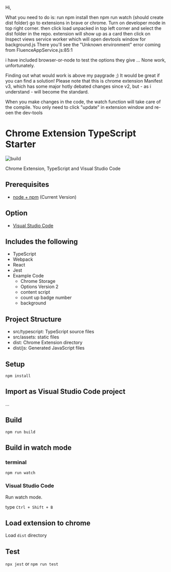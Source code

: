 Hi,

What you need to do is: 
run npm install
then npm run watch (should create dist folder)
go to extensions in brave or chrome. Turn on developer mode in top right corner.
then click load unpacked in top left corner and select the dist folder in the repo.
extension will show up as a card 
then click on Inspect views service worker which will open devtools window for background.js
There you'll see the "Unknown environment" error coming from FluenceAppService.js:85:1  

i have included browser-or-node to test the options they give ... None work, unfortunately. 

Finding out what would work is above my paygrade ;) It would be great if you can find a solution!
Please note that this is chrome extension Manifest v3, which has some major hotly debated changes since v2, but - as i understand - will become the standard. 

When you make changes in the code, the watch function will take care of the compile. You only need to click "update" in extension window and re-oen the dev-tools




# Chrome Extension TypeScript Starter

![build](https://github.com/chibat/chrome-extension-typescript-starter/workflows/build/badge.svg)

Chrome Extension, TypeScript and Visual Studio Code

## Prerequisites

* [node + npm](https://nodejs.org/) (Current Version)

## Option

* [Visual Studio Code](https://code.visualstudio.com/)

## Includes the following

* TypeScript
* Webpack
* React
* Jest
* Example Code
    * Chrome Storage
    * Options Version 2
    * content script
    * count up badge number
    * background

## Project Structure

* src/typescript: TypeScript source files
* src/assets: static files
* dist: Chrome Extension directory
* dist/js: Generated JavaScript files

## Setup

```
npm install
```

## Import as Visual Studio Code project

...

## Build

```
npm run build
```

## Build in watch mode

### terminal

```
npm run watch
```

### Visual Studio Code

Run watch mode.

type `Ctrl + Shift + B`

## Load extension to chrome

Load `dist` directory

## Test
`npx jest` or `npm run test`
